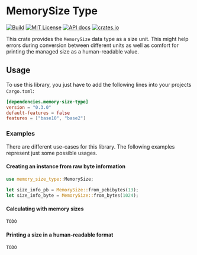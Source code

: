 # MemorySize Type

[![Build](https://github.com/flying7eleven/memory-size-type/actions/workflows/build.yml/badge.svg)](https://github.com/flying7eleven/memory-size-type/actions/workflows/build.yml)
[![MIT License](http://img.shields.io/badge/license-MIT-9370d8.svg?style=flat)](http://opensource.org/licenses/MIT)
[![API docs](https://img.shields.io/badge/API-documentation-blue.svg)](https://docs.rs/memory-size-type)
[![crates.io](https://img.shields.io/crates/v/memory-size-type.svg)](https://crates.io/crates/memory-size-type)

This crate provides the `MemorySize` data type as a size unit. This might help errors during conversion between different
units as well as comfort for printing the managed size as a human-readable value.

## Usage
To use this library, you just have to add the following lines into your projects `Cargo.toml`:

```toml
[dependencies.memory-size-type]
version = "0.3.0"
default-features = false
features = ["base10", "base2"]
```

### Examples
There are different use-cases for this library. The following examples represent just some possible usages.

#### Creating an instance from raw byte information
```rust
use memory_size_type::MemorySize;

let size_info_pb = MemorySize::from_pebibytes(13);
let size_info_byte = MemorySize::from_bytes(1024);
```

#### Calculating with memory sizes
```rust
TODO
```

#### Printing a size in a human-readable format
```rust
TODO
```